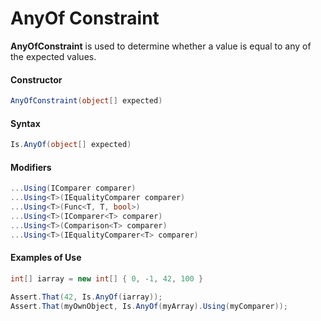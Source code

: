 # AnyOf Constraint


**AnyOfConstraint** is used to determine whether a value is equal to any of the expected values.

#### Constructor

```csharp
AnyOfConstraint(object[] expected)
```

#### Syntax

```csharp
Is.AnyOf(object[] expected)
```

#### Modifiers

```csharp
...Using(IComparer comparer)
...Using<T>(IEqualityComparer comparer)
...Using<T>(Func<T, T, bool>)
...Using<T>(IComparer<T> comparer)
...Using<T>(Comparison<T> comparer)
...Using<T>(IEqualityComparer<T> comparer)
```

#### Examples of Use

```csharp
int[] iarray = new int[] { 0, -1, 42, 100 }

Assert.That(42, Is.AnyOf(iarray));
Assert.That(myOwnObject, Is.AnyOf(myArray).Using(myComparer));
``` 
